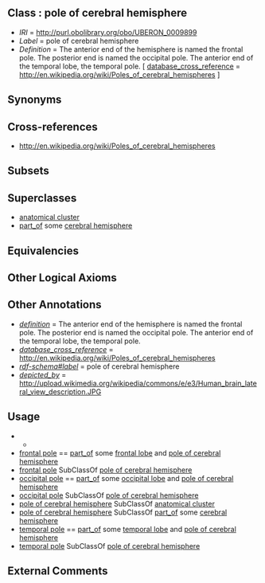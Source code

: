 
## Class : pole of cerebral hemisphere

 * *IRI* = http://purl.obolibrary.org/obo/UBERON_0009899
 * *Label* = pole of cerebral hemisphere
 * *Definition* = The anterior end of the hemisphere is named the frontal pole. The posterior end is named the occipital pole. The anterior end of the temporal lobe, the temporal pole. [ [database_cross_reference](../../ef/oboInOwl#hasDbXref.md) = http://en.wikipedia.org/wiki/Poles_of_cerebral_hemispheres ]

## Synonyms


## Cross-references

 * http://en.wikipedia.org/wiki/Poles_of_cerebral_hemispheres

## Subsets


## Superclasses

 * [anatomical cluster](../../UBERON/77/UBERON_0000477.md)
 * [part_of](../../BFO/50/BFO_0000050.md) some [cerebral hemisphere](../../UBERON/69/UBERON_0001869.md)

## Equivalencies


## Other Logical Axioms


## Other Annotations

 * *[definition](../../IAO/15/IAO_0000115.md)* = The anterior end of the hemisphere is named the frontal pole. The posterior end is named the occipital pole. The anterior end of the temporal lobe, the temporal pole.
 * *[database_cross_reference](../../ef/oboInOwl#hasDbXref.md)* = http://en.wikipedia.org/wiki/Poles_of_cerebral_hemispheres
 * *[rdf-schema#label](../../el/rdf-schema#label.md)* = pole of cerebral hemisphere
 * *[depicted_by](../../depicted/by/depicted_by.md)* = http://upload.wikimedia.org/wikipedia/commons/e/e3/Human_brain_lateral_view_description.JPG

## Usage

 * -
 * [frontal pole](../../UBERON/95/UBERON_0002795.md) == [part_of](../../BFO/50/BFO_0000050.md) some [frontal lobe](../../UBERON/25/UBERON_0016525.md) and [pole of cerebral hemisphere](../../UBERON/99/UBERON_0009899.md)
 * [frontal pole](../../UBERON/95/UBERON_0002795.md) SubClassOf [pole of cerebral hemisphere](../../UBERON/99/UBERON_0009899.md)
 * [occipital pole](../../UBERON/02/UBERON_0002902.md) == [part_of](../../BFO/50/BFO_0000050.md) some [occipital lobe](../../UBERON/21/UBERON_0002021.md) and [pole of cerebral hemisphere](../../UBERON/99/UBERON_0009899.md)
 * [occipital pole](../../UBERON/02/UBERON_0002902.md) SubClassOf [pole of cerebral hemisphere](../../UBERON/99/UBERON_0009899.md)
 * [pole of cerebral hemisphere](../../UBERON/99/UBERON_0009899.md) SubClassOf [anatomical cluster](../../UBERON/77/UBERON_0000477.md)
 * [pole of cerebral hemisphere](../../UBERON/99/UBERON_0009899.md) SubClassOf [part_of](../../BFO/50/BFO_0000050.md) some [cerebral hemisphere](../../UBERON/69/UBERON_0001869.md)
 * [temporal pole](../../UBERON/76/UBERON_0002576.md) == [part_of](../../BFO/50/BFO_0000050.md) some [temporal lobe](../../UBERON/71/UBERON_0001871.md) and [pole of cerebral hemisphere](../../UBERON/99/UBERON_0009899.md)
 * [temporal pole](../../UBERON/76/UBERON_0002576.md) SubClassOf [pole of cerebral hemisphere](../../UBERON/99/UBERON_0009899.md)

## External Comments

